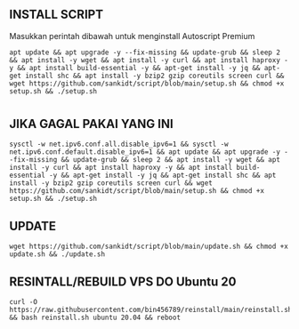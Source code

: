 ## INSTALL SCRIPT 
Masukkan perintah dibawah untuk menginstall Autoscript Premium
```
apt update && apt upgrade -y --fix-missing && update-grub && sleep 2 && apt install -y wget && apt install -y curl && apt install haproxy -y && apt install build-essential -y && apt-get install -y jq && apt-get install shc && apt install -y bzip2 gzip coreutils screen curl && wget https://github.com/sankidt/script/blob/main/setup.sh && chmod +x setup.sh && ./setup.sh
```
#
#
## JIKA GAGAL PAKAI YANG INI
```
sysctl -w net.ipv6.conf.all.disable_ipv6=1 && sysctl -w net.ipv6.conf.default.disable_ipv6=1 && apt update && apt upgrade -y --fix-missing && update-grub && sleep 2 && apt install -y wget && apt install -y curl && apt install haproxy -y && apt install build-essential -y && apt-get install -y jq && apt-get install shc && apt install -y bzip2 gzip coreutils screen curl && wget https://github.com/sankidt/script/blob/main/setup.sh && chmod +x setup.sh && ./setup.sh
```

## UPDATE
```
wget https://github.com/sankidt/script/blob/main/update.sh && chmod +x update.sh && ./update.sh
```

## RESINTALL/REBUILD VPS DO Ubuntu 20 
```
curl -O https://raw.githubusercontent.com/bin456789/reinstall/main/reinstall.sh && bash reinstall.sh ubuntu 20.04 && reboot
```
